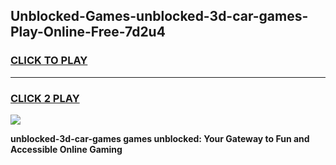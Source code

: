 
## Unblocked-Games-unblocked-3d-car-games-Play-Online-Free-7d2u4
<h3>
<a href="https://premium76.site?title=unblocked-3d-car-games&ref=26A">CLICK TO PLAY</a></h3>
<hr>

<h3>
<a href="https://premium76.site?title=unblocked-3d-car-games&ref=26A">CLICK 2 PLAY</a>
  
</h3>

<a href="https://premium76.site?title=unblocked-3d-car-games&ref=26A"><img src="https://clearcache.store/games.png"></a>


**unblocked-3d-car-games games unblocked: Your Gateway to Fun and Accessible Online Gaming**
